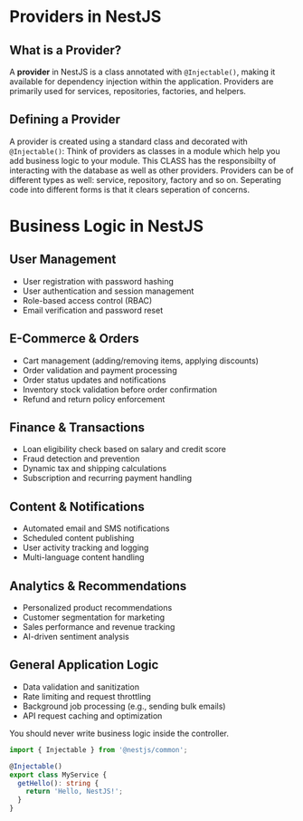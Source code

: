 # Providers in NestJS

## What is a Provider?
A **provider** in NestJS is a class annotated with `@Injectable()`, making it available for dependency injection within the application. Providers are primarily used for services, repositories, factories, and helpers.

## Defining a Provider
A provider is created using a standard class and decorated with `@Injectable()`:
Think of providers as classes in a module which help you add business logic to your module.
This CLASS has the responsibilty of interacting with the database as well as other providers. Providers can be of different types as well: service, repository, factory and so on. Seperating code into different forms is that it clears seperation of concerns.

# Business Logic in NestJS

## **User Management**
- User registration with password hashing  
- User authentication and session management  
- Role-based access control (RBAC)  
- Email verification and password reset  

## **E-Commerce & Orders**
- Cart management (adding/removing items, applying discounts)  
- Order validation and payment processing  
- Order status updates and notifications  
- Inventory stock validation before order confirmation  
- Refund and return policy enforcement  

## **Finance & Transactions**
- Loan eligibility check based on salary and credit score  
- Fraud detection and prevention  
- Dynamic tax and shipping calculations  
- Subscription and recurring payment handling  

## **Content & Notifications**
- Automated email and SMS notifications  
- Scheduled content publishing  
- User activity tracking and logging  
- Multi-language content handling  

## **Analytics & Recommendations**
- Personalized product recommendations  
- Customer segmentation for marketing  
- Sales performance and revenue tracking  
- AI-driven sentiment analysis  

## **General Application Logic**
- Data validation and sanitization  
- Rate limiting and request throttling  
- Background job processing (e.g., sending bulk emails)  
- API request caching and optimization  

You should never write business logic inside the controller. 


```typescript
import { Injectable } from '@nestjs/common';

@Injectable()
export class MyService {
  getHello(): string {
    return 'Hello, NestJS!';
  }
}


